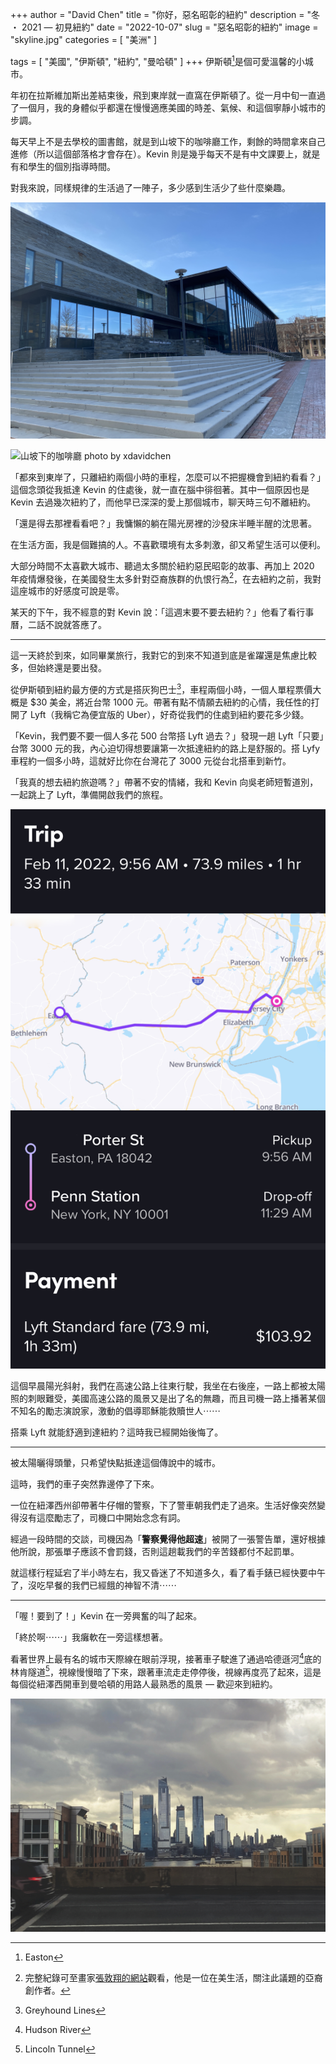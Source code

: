 +++
author = "David Chen"
title = "你好，惡名昭彰的紐約"
description = "冬 ・ 2021 — 初見紐約"
date = "2022-10-07"
slug = "惡名昭彰的紐約"
image = "skyline.jpg"
categories = [
    "美洲"
]

tags = [
    "美國",
    "伊斯頓",
    "紐約",
    "曼哈頓"
]
+++
伊斯頓[^1]是個可愛溫馨的小城市。

年初在拉斯維加斯出差結束後，飛到東岸就一直窩在伊斯頓了。從一月中旬一直過了一個月，我的身體似乎都還在慢慢適應美國的時差、氣候、和這個寧靜小城市的步調。

每天早上不是去學校的圖書館，就是到山坡下的咖啡廳工作，剩餘的時間拿來自己進修（所以這個部落格才會存在）。Kevin 則是幾乎每天不是有中文課要上，就是有和學生的個別指導時間。

對我來說，同樣規律的生活過了一陣子，多少感到生活少了些什麼樂趣。

![Lafayette College 的圖書館 photo by xdavidchen](library.jpg)

![山坡下的咖啡廳 photo by xdavidchen](coffee.jpg)

「都來到東岸了，只離紐約兩個小時的車程，怎麼可以不把握機會到紐約看看？」這個念頭從我抵達 Kevin 的住處後，就一直在腦中徘徊著。其中一個原因也是 Kevin 去過幾次紐約了，而他早已深深的愛上那個城市，聊天時三句不離紐約。

「還是得去那裡看看吧？」我慵懶的躺在陽光房裡的沙發床半睡半醒的沈思著。

在生活方面，我是個難搞的人。不喜歡環境有太多刺激，卻又希望生活可以便利。

大部分時間不太喜歡大城市、聽過太多關於紐約惡民昭彰的故事、再加上 2020 年疫情爆發後，在美國發生太多針對亞裔族群的仇恨行為[^2]，在去紐約之前，我對這座城市的好感度可說是零。

某天的下午，我不經意的對 Kevin 說：「這週末要不要去紐約？」他看了看行事曆，二話不說就答應了。

---

這一天終於到來，如同畢業旅行，我對它的到來不知道到底是雀躍還是焦慮比較多，但始終還是要出發。

從伊斯頓到紐約最方便的方式是搭灰狗巴士[^3]，車程兩個小時，一個人單程票價大概是 $30 美金，將近台幣 1000 元。帶著有點不情願去紐約的心情，我任性的打開了 Lyft（我稱它為便宜版的 Uber），好奇從我們的住處到紐約要花多少錢。

「Kevin，我們要不要一個人多花 500 台幣搭 Lyft 過去？」發現一趟 Lyft「只要」台幣 3000 元的我，內心迫切得想要讓第一次抵達紐約的路上是舒服的。搭 Lyfy 車程約一個多小時，這就好比你在台灣花了 3000 元從台北搭車到新竹。

「我真的想去紐約旅遊嗎？」帶著不安的情緒，我和 Kevin 向吳老師短暫道別，一起跳上了 Lyft，準備開啟我們的旅程。

![在車上的時間過得特別慢⋯](lyft.jpg)


這個早晨陽光斜射，我們在高速公路上往東行駛，我坐在右後座，一路上都被太陽照的刺眼難受，美國高速公路的風景又是出了名的無趣，而且司機一路上播著某個不知名的勵志演說家，激動的倡導耶穌能救贖世人⋯⋯

搭乘 Lyft 就能舒適到達紐約？這時我已經開始後悔了。

---

被太陽曬得頭暈，只希望快點抵達這個傳說中的城市。

這時，我們的車子突然靠邊停了下來。

一位在紐澤西州卻帶著牛仔帽的警察，下了警車朝我們走了過來。生活好像突然變得沒有這麼勵志了，司機口中開始念念有詞。

經過一段時間的交談，司機因為「**警察覺得他超速**」被開了一張警告單，還好根據他所說，那張單子應該不會罰錢，否則這趟載我們的辛苦錢都付不起罰單。

就這樣行程延宕了半小時左右，我又昏迷了不知道多久，看了看手錶已經快要中午了，沒吃早餐的我們已經餓的神智不清⋯⋯

---

「喔！要到了！」Kevin 在一旁興奮的叫了起來。

「終於啊⋯⋯」我癱軟在一旁這樣想著。

看著世界上最有名的城市天際線在眼前浮現，接著車子駛進了通過哈德遜河[^4]底的林肯隧道[^5]，視線慢慢暗了下來，跟著車流走走停停後，視線再度亮了起來，這是每個從紐澤西開車到曼哈頓的用路人最熟悉的風景 — 歡迎來到紐約。

![公路上能看到的曼哈頓天際線 photo by xdavidchen](skyline.jpg)

<!-- ![紐約街景 photo by xdavidchen](street-view.jpg) -->

[^1]: Easton
[^2]: 完整紀錄可至畫家[張敦翔的網站](https://www.jdschang.com/specialprojects)觀看，他是一位在美生活，關注此議題的亞裔創作者。
[^3]: Greyhound Lines
[^4]: Hudson River
[^5]: Lincoln Tunnel